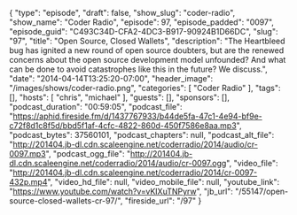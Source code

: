 {
  "type": "episode",
  "draft": false,
  "show_slug": "coder-radio",
  "show_name": "Coder Radio",
  "episode": 97,
  "episode_padded": "0097",
  "episode_guid": "C493C34D-CFA2-4DC3-B917-90924B1D66DC",
  "slug": "97",
  "title": "Open Source, Closed Wallets",
  "description": "The Heartbleed bug has ignited a new round of open source doubters, but are the renewed concerns about the open source development model unfounded? And what can be done to avoid catastrophes like this in the future? We discuss.",
  "date": "2014-04-14T13:25:20-07:00",
  "header_image": "/images/shows/coder-radio.png",
  "categories": [
    "Coder Radio"
  ],
  "tags": [],
  "hosts": [
    "chris",
    "michael"
  ],
  "guests": [],
  "sponsors": [],
  "podcast_duration": "00:59:05",
  "podcast_file": "https://aphid.fireside.fm/d/1437767933/b44de5fa-47c1-4e94-bf9e-c72f8d1c8f5d/bbd5f1af-4cfc-4822-860d-450f7586e8aa.mp3",
  "podcast_bytes": 37560101,
  "podcast_chapters": null,
  "podcast_alt_file": "http://201404.jb-dl.cdn.scaleengine.net/coderradio/2014/audio/cr-0097.mp3",
  "podcast_ogg_file": "http://201404.jb-dl.cdn.scaleengine.net/coderradio/2014/audio/cr-0097.ogg",
  "video_file": "http://201404.jb-dl.cdn.scaleengine.net/coderradio/2014/cr-0097-432p.mp4",
  "video_hd_file": null,
  "video_mobile_file": null,
  "youtube_link": "https://www.youtube.com/watch?v=vKIXuTNPyrw",
  "jb_url": "/55147/open-source-closed-wallets-cr-97/",
  "fireside_url": "/97"
}

